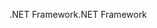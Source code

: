 <span data-ttu-id="0c9ab-101">.NET Framework</span><span class="sxs-lookup"><span data-stu-id="0c9ab-101">.NET Framework</span></span>